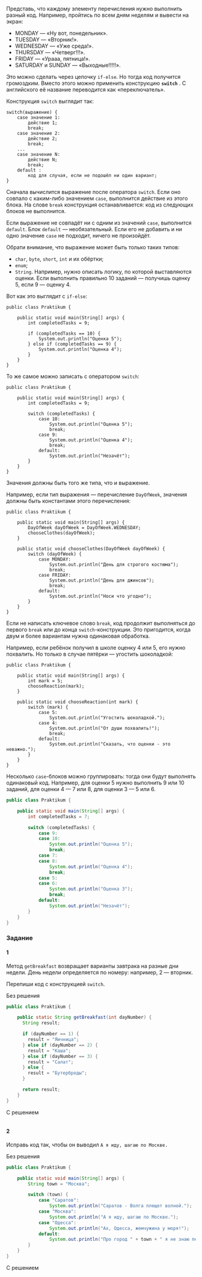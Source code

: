 Представь, что каждому элементу перечисления нужно выполнить разный код. Например, пройтись по всем дням неделям и вывести на экран:

- MONDAY — «Ну вот, понедельник».
- TUESDAY — «Вторник!».
- WEDNESDAY — «Уже среда!».
- THURSDAY — «Четверг!!!».
- FRIDAY — «Урааа, пятница!».
- SATURDAY и SUNDAY — «Выходные!!!!!».

Это можно сделать через цепочку `if-else`. Но тогда код получится громоздким. Вместо этого можно применить конструкцию **`switch`** . С английского её название переводится как «переключатель».

Конструкция `switch` выглядит так:
```
switch(выражение) {
    case значение 1:
        действие 1;
        break;
    case значение 2:
        действие 2;
        break;
    ...
    case значение N:
        действие N;
        break;
    default :
        код для случая, если не подошёл ни один вариант;
} 
```

Сначала вычислится выражение после оператора `switch`. Если оно совпало с каким-либо значением `case`, выполнится действие из этого блока. На слове `break` конструкция останавливается: код из следующих блоков не выполнится.

Если выражение не совпадёт ни с одним из значений `case`, выполнится `default`. Блок `default` — необязательный. Если его не добавить и ни одно значение `case` не подходит, ничего не произойдёт.

Обрати внимание, что выражение может быть только таких типов:

- `char`, `byte`, `short`, `int` и их обёртки;
- `enum`;
- `String`.
  Например, нужно описать логику, по которой выставляются оценки. Если выполнить правильно 10 заданий — получишь оценку 5, если 9 — оценку 4.

Вот как это выглядит с `if-else`:
```
public class Praktikum {

    public static void main(String[] args) {
        int completedTasks = 9;

        if (completedTasks == 10) {
            System.out.println("Оценка 5");
        } else if (completedTasks == 9) {
            System.out.println("Оценка 4");
        }
    }
} 
```

То же самое можно записать с оператором `switch`:
```
public class Praktikum {

    public static void main(String[] args) {
        int completedTasks = 9;

        switch (completedTasks) {
            case 10:
                System.out.println("Оценка 5");
                break;
            case 9:
                System.out.println("Оценка 4");
                break;
            default:
                System.out.println("Незачёт");
        }
    }
} 
```

Значения должны быть того же типа, что и выражение.

Например, если тип выражения — перечисление `DayOfWeek`, значения должны быть константами этого перечисления:
```
public class Praktikum {

    public static void main(String[] args) {
        DayOfWeek dayOfWeek = DayOfWeek.WEDNESDAY;
        chooseClothes(dayOfWeek);
    }

    public static void chooseClothes(DayOfWeek dayOfWeek) {
        switch (dayOfWeek) {
            case MONDAY:
                System.out.println("День для строгого костюма");
                break;
            case FRIDAY:
                System.out.println("День для джинсов");
                break;
            default:
                System.out.println("Носи что угодно");
        }
    }
} 
```

Если не написать ключевое слово `break`, код продолжит выполняться до первого `break` или до конца `switch`-конструкции. Это пригодится, когда двум и более вариантам нужна одинаковая обработка.

Например, если ребёнок получил в школе оценку 4 или 5, его нужно похвалить. Но только в случае пятёрки — угостить шоколадкой:
```
public class Praktikum {

    public static void main(String[] args) {
        int mark = 5;
        chooseReaction(mark);
    }

    public static void chooseReaction(int mark) {
        switch (mark) {
            case 5:
                System.out.println("Угостить шоколадкой.");
            case 4:
                System.out.println("От души похвалить!");
                break;
            default:
                System.out.println("Сказать, что оценки - это неважно.");
        }
    }
} 
```

Несколько `case`-блоков можно группировать: тогда они будут выполнять одинаковый код. Например, для оценки 5 нужно выполнить 9 или 10 заданий, для оценки 4 — 7 или 8, для оценки 3 — 5 или 6.

```java
public class Praktikum {

    public static void main(String[] args) {
        int completedTasks = 7;

        switch (completedTasks) {
            case 9:
            case 10:
                System.out.println("Оценка 5");
                break;
            case 7:
            case 8:
                System.out.println("Оценка 4");
                break;
            case 5:
            case 6:
                System.out.println("Оценка 3");
                break;
            default:
                System.out.println("Незачёт");
        }
    }
}
```

### Задание
#### 1
Метод `getBreakfast` возвращает варианты завтрака на разные дни недели. День недели определяется по номеру: например, 2 — вторник.

Перепиши код с конструкцией `switch`.

Без решения
```Java
public class Praktikum {

    public static String getBreakfast(int dayNumber) {
      String result;

      if (dayNumber == 1) {
        result = "Яичница";
      } else if (dayNumber == 2) {
        result = "Каша";
      } else if (dayNumber == 3) {
        result = "Салат";
      } else {
        result = "Бутерброды";
      }

      return result;
    }
}
```

С решением
```Java

```
#### 2
Исправь код так, чтобы он выводил `А я иду, шагаю по Москве.`

Без решения
```Java
public class Praktikum {

    public static void main(String[] args) {
        String town = "Москва";

        switch (town) {
            case "Саратов":
                System.out.println("Саратов - Волга плещет волной.");
            case "Москва":
                System.out.println("А я иду, шагаю по Москве.");
            case "Одесса":
                System.out.println("Ах, Одесса, жемчужина у моря!");
            default:
                System.out.println("Про город " + town + " я не знаю песен.");
        }
    }
}
```

С решением
```Java

```